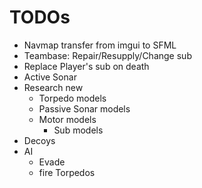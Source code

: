 # TODOs
+ Navmap transfer from imgui to SFML
+ Teambase: Repair/Resupply/Change sub
+ Replace Player's sub on death
+ Active Sonar
+ Research new
  + Torpedo models
  + Passive Sonar models
  + Motor models
    + Sub models
+ Decoys
+ AI
  + Evade
  + fire Torpedos
